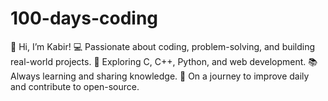 # 100-days-coding
👋 Hi, I’m Kabir!   💻 Passionate about coding, problem-solving, and building real-world projects.   🚀 Exploring C, C++, Python, and web development.   📚 Always learning and sharing knowledge.   🌱 On a journey to improve daily and contribute to open-source.
